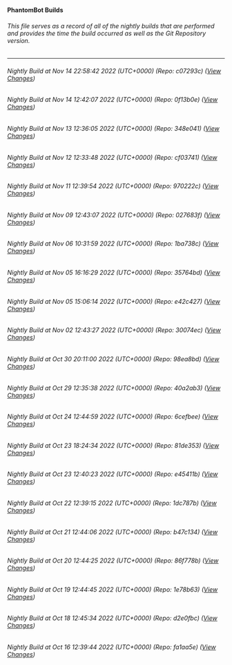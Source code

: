 **PhantomBot Builds**

###### This file serves as a record of all of the nightly builds that are performed and provides the time the build occurred as well as the Git Repository version.
-------------------------------------------------------------------------------------------------------------
###### Nightly Build at Nov 14 22:58:42 2022 (UTC+0000) (Repo: c07293c) ([View Changes](https://github.com/PhantomBot/PhantomBot/compare/0f13b0e...c07293c))
###### Nightly Build at Nov 14 12:42:07 2022 (UTC+0000) (Repo: 0f13b0e) ([View Changes](https://github.com/PhantomBot/PhantomBot/compare/348e041...0f13b0e))
###### Nightly Build at Nov 13 12:36:05 2022 (UTC+0000) (Repo: 348e041) ([View Changes](https://github.com/PhantomBot/PhantomBot/compare/cf03741...348e041))
###### Nightly Build at Nov 12 12:33:48 2022 (UTC+0000) (Repo: cf03741) ([View Changes](https://github.com/PhantomBot/PhantomBot/compare/970222c...cf03741))
###### Nightly Build at Nov 11 12:39:54 2022 (UTC+0000) (Repo: 970222c) ([View Changes](https://github.com/PhantomBot/PhantomBot/compare/027683f...970222c))
###### Nightly Build at Nov 09 12:43:07 2022 (UTC+0000) (Repo: 027683f) ([View Changes](https://github.com/PhantomBot/PhantomBot/compare/1ba738c...027683f))
###### Nightly Build at Nov 06 10:31:59 2022 (UTC+0000) (Repo: 1ba738c) ([View Changes](https://github.com/PhantomBot/PhantomBot/compare/35764bd...1ba738c))
###### Nightly Build at Nov 05 16:16:29 2022 (UTC+0000) (Repo: 35764bd) ([View Changes](https://github.com/PhantomBot/PhantomBot/compare/e42c427...35764bd))
###### Nightly Build at Nov 05 15:06:14 2022 (UTC+0000) (Repo: e42c427) ([View Changes](https://github.com/PhantomBot/PhantomBot/compare/30074ec...e42c427))
###### Nightly Build at Nov 02 12:43:27 2022 (UTC+0000) (Repo: 30074ec) ([View Changes](https://github.com/PhantomBot/PhantomBot/compare/98ea8bd...30074ec))
###### Nightly Build at Oct 30 20:11:00 2022 (UTC+0000) (Repo: 98ea8bd) ([View Changes](https://github.com/PhantomBot/PhantomBot/compare/40a2ab3...98ea8bd))
###### Nightly Build at Oct 29 12:35:38 2022 (UTC+0000) (Repo: 40a2ab3) ([View Changes](https://github.com/PhantomBot/PhantomBot/compare/6cefbee...40a2ab3))
###### Nightly Build at Oct 24 12:44:59 2022 (UTC+0000) (Repo: 6cefbee) ([View Changes](https://github.com/PhantomBot/PhantomBot/compare/81de353...6cefbee))
###### Nightly Build at Oct 23 18:24:34 2022 (UTC+0000) (Repo: 81de353) ([View Changes](https://github.com/PhantomBot/PhantomBot/compare/e45411b...81de353))
###### Nightly Build at Oct 23 12:40:23 2022 (UTC+0000) (Repo: e45411b) ([View Changes](https://github.com/PhantomBot/PhantomBot/compare/1dc787b...e45411b))
###### Nightly Build at Oct 22 12:39:15 2022 (UTC+0000) (Repo: 1dc787b) ([View Changes](https://github.com/PhantomBot/PhantomBot/compare/b47c134...1dc787b))
###### Nightly Build at Oct 21 12:44:06 2022 (UTC+0000) (Repo: b47c134) ([View Changes](https://github.com/PhantomBot/PhantomBot/compare/86f778b...b47c134))
###### Nightly Build at Oct 20 12:44:25 2022 (UTC+0000) (Repo: 86f778b) ([View Changes](https://github.com/PhantomBot/PhantomBot/compare/1e78b63...86f778b))
###### Nightly Build at Oct 19 12:44:45 2022 (UTC+0000) (Repo: 1e78b63) ([View Changes](https://github.com/PhantomBot/PhantomBot/compare/d2e0fbc...1e78b63))
###### Nightly Build at Oct 18 12:45:34 2022 (UTC+0000) (Repo: d2e0fbc) ([View Changes](https://github.com/PhantomBot/PhantomBot/compare/fa1aa5e...d2e0fbc))
###### Nightly Build at Oct 16 12:39:44 2022 (UTC+0000) (Repo: fa1aa5e) ([View Changes](https://github.com/PhantomBot/PhantomBot/compare/397a7cb...fa1aa5e))
